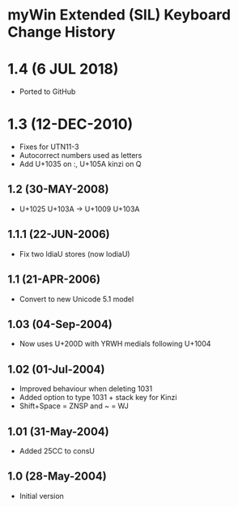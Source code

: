 # myWin Extended (SIL) Keyboard Change History

# 1.4 (6 JUL 2018)
* Ported to GitHub

# 1.3 (12-DEC-2010) 
* Fixes for UTN11-3
* Autocorrect numbers used as letters
* Add U+1035 on :, U+105A kinzi on Q

## 1.2 (30-MAY-2008)  
* U+1025 U+103A -> U+1009 U+103A

## 1.1.1 (22-JUN-2006) 
* Fix two ldiaU stores (now lodiaU)

## 1.1 (21-APR-2006) 
* Convert to new Unicode 5.1 model

## 1.03 (04-Sep-2004)
* Now uses U+200D with YRWH medials following U+1004

## 1.02 (01-Jul-2004) 
* Improved behaviour when deleting 1031
* Added option to type 1031 + stack key for Kinzi
* Shift+Space = ZNSP and ~ = WJ

## 1.01 (31-May-2004) 
* Added 25CC to consU   

## 1.0 (28-May-2004)
* Initial version

